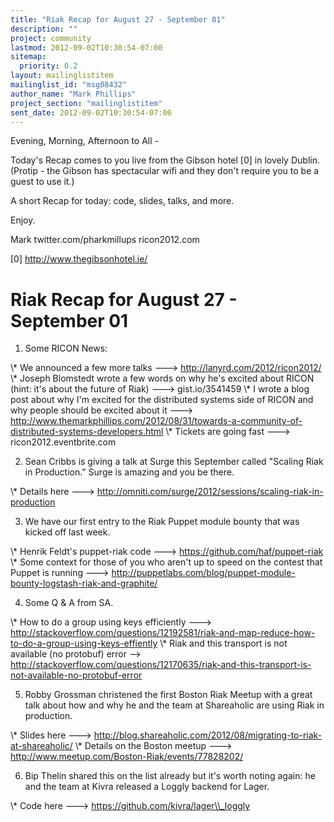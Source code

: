 ```yaml
---
title: "Riak Recap for August 27 - September 01"
description: ""
project: community
lastmod: 2012-09-02T10:30:54-07:00
sitemap:
  priority: 0.2
layout: mailinglistitem
mailinglist_id: "msg08432"
author_name: "Mark Phillips"
project_section: "mailinglistitem"
sent_date: 2012-09-02T10:30:54-07:00
---
```



Evening, Morning, Afternoon to All -

Today's Recap comes to you live from the Gibson hotel [0] in lovely
Dublin. (Protip - the Gibson has spectacular wifi and they don't
require you to be a guest to use it.)

A short Recap for today: code, slides, talks, and more.

Enjoy.

Mark
twitter.com/pharkmillups
ricon2012.com

[0] http://www.thegibsonhotel.ie/

Riak Recap for August 27 - September 01
==============================

1) Some RICON News:

\\* We announced a few more talks ---&gt; http://lanyrd.com/2012/ricon2012/
\\* Joseph Blomstedt wrote a few words on why he's excited about RICON
(hint: it's about the future of Riak) ---&gt; gist.io/3541459
\\* I wrote a blog post about why I'm excited for the distributed
systems side of RICON and why people should be excited about it ---&gt;
http://www.themarkphillips.com/2012/08/31/towards-a-community-of-distributed-systems-developers.html
\\* Tickets are going fast ---&gt; ricon2012.eventbrite.com

2) Sean Cribbs is giving a talk at Surge this September called
"Scaling Riak in Production." Surge is amazing and you be there.

\\* Details here ---&gt;
http://omniti.com/surge/2012/sessions/scaling-riak-in-production

3) We have our first entry to the Riak Puppet module bounty that was
kicked off last week.

\\* Henrik Feldt's puppet-riak code ---&gt; https://github.com/haf/puppet-riak
\\* Some context for those of you who aren't up to speed on the contest
that Puppet is running ---&gt;
http://puppetlabs.com/blog/puppet-module-bounty-logstash-riak-and-graphite/

4) Some Q & A from SA.

\\* How to do a group using keys efficiently ---&gt;
http://stackoverflow.com/questions/12192581/riak-and-map-reduce-how-to-do-a-group-using-keys-effiently
\\* Riak and this transport is not available (no protobuf) error --&gt;
http://stackoverflow.com/questions/12170635/riak-and-this-transport-is-not-available-no-protobuf-error

5) Robby Grossman christened the first Boston Riak Meetup with a great
talk about how and why he and the team at Shareaholic are using Riak
in production.

\\* Slides here ---&gt;
http://blog.shareaholic.com/2012/08/migrating-to-riak-at-shareaholic/
\\* Details on the Boston meetup ---&gt;
http://www.meetup.com/Boston-Riak/events/77828202/

6) Bip Thelin shared this on the list already but it's worth noting
again: he and the team at Kivra released a Loggly backend for Lager.

\\* Code here ---&gt; https://github.com/kivra/lager\\_loggly

